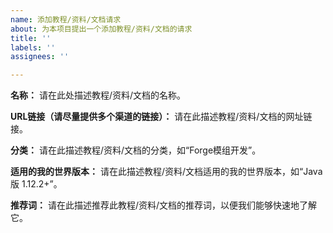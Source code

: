 ```yaml
---
name: 添加教程/资料/文档请求
about: 为本项目提出一个添加教程/资料/文档的请求
title: ''
labels: ''
assignees: ''

---
```


**名称：**
请在此处描述教程/资料/文档的名称。

**URL链接（请尽量提供多个渠道的链接）：**
请在此描述教程/资料/文档的网址链接。

**分类：**
请在此描述教程/资料/文档的分类，如“Forge模组开发”。

**适用的我的世界版本：**
请在此描述教程/资料/文档适用的我的世界版本，如“Java版 1.12.2+”。

**推荐词：**
请在此描述推荐此教程/资料/文档的推荐词，以便我们能够快速地了解它。
